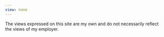 ```yaml
---
view: none
---
```


The views expressed on this site are my own and do not necessarily reflect the views of my employer.
